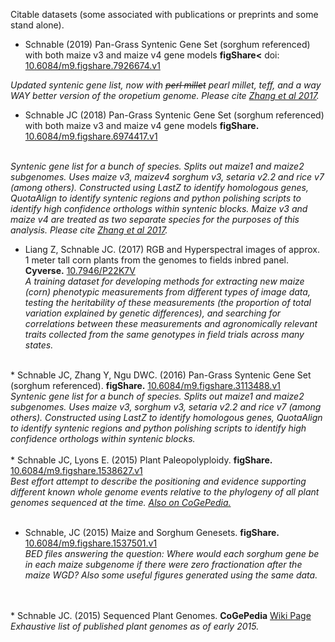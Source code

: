Citable datasets (some associated with publications or preprints and some stand alone).

* Schnable (2019) Pan-Grass Syntenic Gene Set (sorghum referenced) with both maize v3 and maize v4 gene models **figShare<** doi: [10.6084/m9.figshare.7926674.v1](https://doi.org/10.6084/m9.figshare.7926674.v1)

*Updated syntenic gene list, now with ~~perl millet~~ pearl millet, teff, and a way WAY better version of the oropetium genome. Please cite <a href="http://dx.doi.org/10.1105/tpc.17.00354">Zhang et al 2017</a>.*

* Schnable JC (2018) Pan-Grass Syntenic Gene Set (sorghum referenced) with both maize v3 and maize v4 gene models <b>figShare.</b> <a href="https://doi.org/10.6084/m9.figshare.6974417.v1">10.6084/m9.figshare.6974417.v1</a>
<br>
<i>Syntenic gene list for a bunch of species. Splits out maize1 and maize2 subgenomes. Uses maize v3, maizev4 sorghum v3, setaria v2.2 and rice v7 (among others). Constructed using LastZ to identify homologous genes, QuotaAlign to identify syntenic regions and python polishing scripts to identify high confidence orthologs within syntenic blocks. Maize v3 and maize v4 are treated as two separate species for the purposes of this analysis. Please cite <a href="http://dx.doi.org/10.1105/tpc.17.00354">Zhang et al 2017</a>. </i>

* Liang Z, Schnable JC. (2017) RGB and Hyperspectral images of approx. 1 meter tall corn plants from the genomes to fields inbred panel. <b>Cyverse.</b> <a href="https://doi.org/10.7946/P22K7V">10.7946/P22K7V</a><br>
<i>A training dataset for developing methods for extracting new maize (corn) phenotypic measurements from different types of image data, testing the heritability of these measurements (the proportion of total variation explained by genetic differences), and searching for correlations between these measurements and agronomically relevant traits collected from the same genotypes in field trials across many states.</i><br>
<br>
* Schnable JC, Zhang Y, Ngu DWC. (2016) Pan-Grass Syntenic Gene Set (sorghum referenced). <b>figShare.</b> <a href="https://dx.doi.org/10.6084/m9.figshare.3113488.v1">10.6084/m9.figshare.3113488.v1</a><br>
<i>Syntenic gene list for a bunch of species. Splits out maize1 and maize2 subgenomes. Uses maize v3, sorghum v3, setaria v2.2 and rice v7 (among others). Constructed using LastZ to identify homologous genes, QuotaAlign to identify syntenic regions and python polishing scripts to identify high confidence orthologs within syntenic blocks.</i>
<br><br>
* Schnable JC, Lyons E. (2015) Plant Paleopolyploidy. <b>figShare.</b>
<a href="https://dx.doi.org/10.6084/m9.figshare.1538627.v1">10.6084/m9.figshare.1538627.v1</a><br>
<i>Best effort attempt to describe the positioning and evidence supporting different known whole genome events relative to the phylogeny of all plant genomes sequenced at the time. <a href="https://genomevolution.org/wiki/index.php/Plant_paleopolyploidy">Also on CoGePedia.</a></i>
<br><br>

* Schnable, JC (2015) Maize and Sorghum Genesets. <b>figShare.</b>
<a href="https://dx.doi.org/10.6084/m9.figshare.1537501.v1">10.6084/m9.figshare.1537501.v1</a><br>
<i>BED files answering the question: Where would each sorghum gene be in each maize subgenome if there were zero fractionation after the maize WGD? Also some useful figures generated using the same data.</i></li><br>
<br>
* Schnable JC. (2015) Sequenced Plant Genomes. <b>CoGePedia</b> <a href="https://genomevolution.org/wiki/index.php/Sequenced_plant_genomes">Wiki Page</a><br>
<i>Exhaustive list of published plant genomes as of early 2015.</i>
